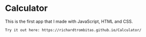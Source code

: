 # Calculator
This is the first app that I made with JavaScript, HTML and CSS.
```
Try it out here: https://richardtrombitas.github.io/Calculator/
